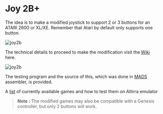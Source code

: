 # Joy 2B+

The idea is to make a modified joystick to support 2 or 3 buttons for an ATARI 2600 or XL/XE. Remember that Atari by default only supports one button.

![joy2b](https://github.com/ascrnet/TestJoy2B/blob/master/img/joy2bplus.png)

The technical details to proceed to make the modification visit the [Wiki](../../wiki) here.

![joy2b](https://github.com/ascrnet/TestJoy2B/blob/master/img/testjoy2b.png)

The testing program and the source of this, which was done in [MADS](http://mads.atari8.info) assembler, is provided.

A [list](https://github.com/ascrnet/Joy2Bplus/wiki/Games) of currently available games and how to test them on Altirra emulator

> **Note :** The modified games may also be compatible with a Genesis controller, but only 2 buttons will work. 

